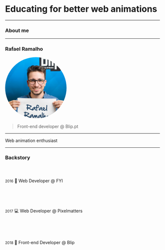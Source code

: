 # Educating for better web animations

---

### About me

----

### Rafael Ramalho

<img width="200" height="200" src="./rafael.jpeg" style="border-radius: 50%; object-fit: cover;"/>

> Front-end developer @ Blip.pt

----

<!-- .slide: data-background-iframe="./rover.html" -->

Web animation enthusiast

---

### Backstory

<div class="fragment" style="padding: 40px 0;">
    <small>2016</small>  🔨 Web Developer @ FYI
</div>

<div class="fragment" style="padding: 40px 0;">
    <small>2017</small> ‍💻 Web Developer @ Pixelmatters
</div>

<div class="fragment" style="padding: 40px 0;">
    <small>2018</small> 💪 Front-end Developer @ Blip
</div>